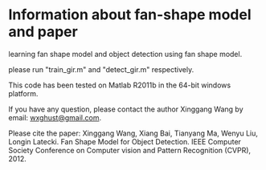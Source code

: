 # Information about fan-shape model and paper

learning fan shape model and object detection using fan shape model.

please run "train_gir.m" and "detect_gir.m" respectively.

This code has been tested on Matlab R2011b in the 64-bit windows platform.

If you have any question, please contact the author Xinggang Wang by email: wxghust@gmail.com.

Please cite the paper:
Xinggang Wang, Xiang Bai, Tianyang Ma, Wenyu Liu, Longin Latecki. Fan Shape Model for Object Detection. IEEE Computer Society Conference on Computer vision and Pattern Recognition (CVPR), 2012.
